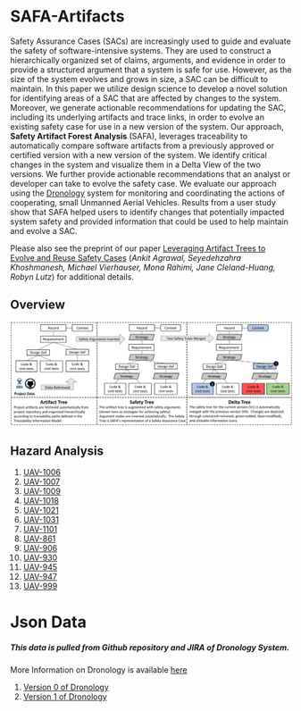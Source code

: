 # SAFA-Artifacts
Safety Assurance Cases (SACs) are increasingly used to guide and evaluate the safety of software-intensive systems. They are used to construct a hierarchically organized set of claims, arguments, and evidence in order to provide a structured argument that a system is safe for use. However, as the size of the system evolves and grows in size, a SAC can be difficult to maintain.  In this paper we utilize design science to develop a novel solution for identifying areas of a SAC that are affected by changes to the system. Moreover, we generate actionable recommendations for updating the SAC, including its underlying artifacts and trace links, in order to evolve an existing safety case for use in a new version of the system.  Our approach, **Safety Artifact Forest Analysis** (SAFA), leverages traceability to automatically compare software artifacts from a previously approved or certified version with a new version of the system. We identify critical changes in the system and visualize them in a Delta View of the two versions. We further provide  actionable recommendations that an analyst or developer can take to evolve the safety case. We evaluate our approach using the [Dronology](http://www.dronology.info) system for monitoring and coordinating the actions of cooperating, small Unmanned Aerial Vehicles. Results from a user study show that SAFA helped users to identify changes that potentially impacted system safety and provided information that could be used to help maintain and evolve a SAC. 

Please also see the preprint of our paper [Leveraging Artifact Trees to Evolve and Reuse Safety Cases](icse_19_safa_preprint.pdf)
(*Ankit Agrawal, Seyedehzahra Khoshmanesh, Michael Vierhauser, Mona Rahimi, Jane Cleland-Huang, Robyn Lutz*)
for additional details.

## Overview

![SAFA Approach](/SAFA_process.png)


## Hazard Analysis

1.  [UAV-1006](/UAV-1006.md)
2.  [UAV-1007](/UAV-1007.md) 
3.  [UAV-1009](/UAV-1009.md) 
4.  [UAV-1018](/UAV-1018.md)
5.  [UAV-1021](/UAV-1021.md)
6.  [UAV-1031](/UAV-1031.md)
7.  [UAV-1101](/UAV-1101.md)
8.  [UAV-861](/UAV-861.md)
9.  [UAV-906](/UAV-906.md)
10. [UAV-930](/UAV-930.md)
11. [UAV-945](/UAV-945.md)
12. [UAV-947](/UAV-947.md)
13. [UAV-999](/UAV-999.md)

# Json Data 
##### This data is pulled from Github repository and JIRA of Dronology System.
More Information on Dronology is available [here](http://www.dronology.info)
1.  [Version 0 of Dronology](/V0-simplified.json)
2.  [Version 1 of Dronology](/V1-simplified.json)


